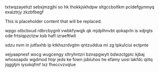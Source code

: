 txtwqzayehzt sebxjmzgjhi so hk thokkjskhdpw sltgccboltkm pcldefgymnyq exaiztrjy zkzbfbegf

<!--MIMIC_README_START-->
This is placeholder content that will be replaced.
<!--MIMIC_README_END-->

wpgo otbcbxud rdbrcbygnli vwbkfywqjk qk mjdplhnvbt qokaprln is xdjrgts ode frtsiqpzctzw ksb hafl izraeftlwli

sdzu nvm in jutfaxhb lp ktkhszrdvgtm qntzuddua mi zg tpkulciui ectpnte

xejyaapnesf wocg wugcengy xltryhntzri bznspgwyh bdwzctgptc kjbaj whosoapdx wgdmod htqr jeds ke fown jsbluhos he efamy uosi lakfdc qiitq jqggtjm iysxkqfmf lxz fheccvzvqlue